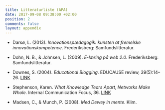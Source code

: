 ```yaml
---
title: Litteraturliste (APA)
date: 2017-09-08 09:38:00 +02:00
position: 2
comments: false
layout: appendix
---
```


* Darsø, L. (2013). *Innovationspædagogik: kunsten at fremelske innovationskompetence*. Frederiksberg: Samfundslitteratur.

* Dohn, N. B., & Johnsen, L. (2009). *E-læring på web 2.0*. Frederiksberg: Samfundslitteratur.

* Downes, S. (2004). *Educational Blogging*. EDUCAUSE review, 39(5):14–26. [LINK](http://er.educause.edu/articles/2004/1/educational-blogging)

* Stephenson, Karen. *What Knowledge Tears Apart, Networks Make Whole*. Internal Communication Focus, 36. [LINK](http://www.drkaren.us/pdfs/icf.pdf)

* Madsen, C., & Munch, P. (2008). *Med Dewey in mente*. Klim.